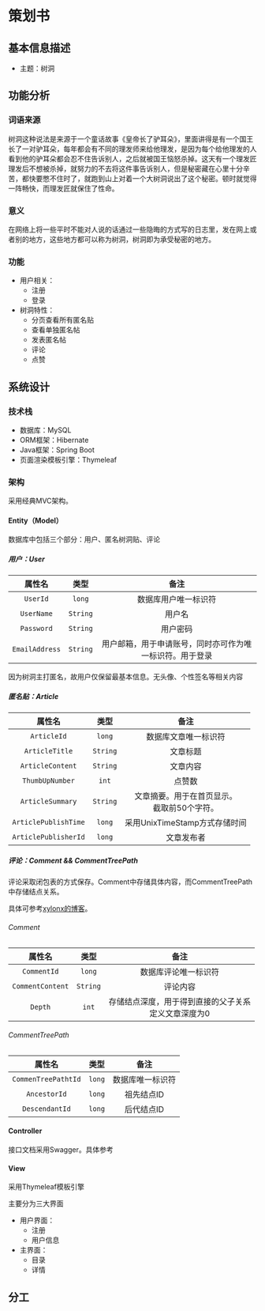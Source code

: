 # 策划书

## 基本信息描述

* 主题：树洞



## 功能分析

### 词语来源

树洞这种说法是来源于一个童话故事《皇帝长了驴耳朵》，里面讲得是有一个国王长了一对驴耳朵，每年都会有不同的理发师来给他理发，是因为每个给他理发的人看到他的驴耳朵都会忍不住告诉别人，之后就被国王恼怒杀掉。这天有一个理发匠理发后不想被杀掉，就努力的不去将这件事告诉别人，但是秘密藏在心里十分辛苦，都快要憋不住时了，就跑到山上对着一个大树洞说出了这个秘密。顿时就觉得一阵畅快，而理发匠就保住了性命。

### 意义

在网络上将一些平时不能对人说的话通过一些隐晦的方式写的日志里，发在网上或者别的地方，这些地方都可以称为树洞，树洞即为承受秘密的地方。

### 功能

* 用户相关：
  * 注册
  * 登录
* 树洞特性：
  * 分页查看所有匿名贴
  * 查看单独匿名帖
  * 发表匿名帖
  * 评论
  * 点赞



## 系统设计

### 技术栈

* 数据库：MySQL
* ORM框架：Hibernate
* Java框架：Spring Boot
* 页面渲染模板引擎：Thymeleaf



### 架构

采用经典MVC架构。

#### Entity（Model）

数据库中包括三个部分：用户、匿名树洞贴、评论

##### 用户：User

|     属性名     |   类型   |                           备注                           |
| :------------: | :------: | :------------------------------------------------------: |
|    `UserId`    |  `long`  |                   数据库用户唯一标识符                   |
|   `UserName`   | `String` |                          用户名                          |
|   `Password`   | `String` |                         用户密码                         |
| `EmailAddress` | `String` | 用户邮箱，用于申请账号，同时亦可作为唯一标识符。用于登录 |

因为树洞主打匿名，故用户仅保留最基本信息。无头像、个性签名等相关内容



##### 匿名贴：Article

|        属性名        |   类型   |                       备注                       |
| :------------------: | :------: | :----------------------------------------------: |
|     `ArticleId`      |  `long`  |               数据库文章唯一标识符               |
|    `ArticleTitle`    | `String` |                     文章标题                     |
|   `ArticleContent`   | `String` |                     文章内容                     |
|   `ThumbUpNumber`    |  `int`   |                      点赞数                      |
|   `ArticleSummary`   | `String` | 文章摘要。用于在首页显示。<br />截取前50个字符。 |
| `ArticlePublishTime` |  `long`  |          采用UnixTimeStamp方式存储时间           |
| `ArticlePublisherId` |  `long`  |                    文章发布者                    |



##### 评论：Comment && CommentTreePath

评论采取闭包表的方式保存。Comment中存储具体内容，而CommentTreePath中存储结点关系。

具体可参考[xylonx的博客](http://www.xylonx.com/2020/10/14/%E9%97%AD%E5%8C%85%E8%A1%A8/)。

###### Comment

|      属性名      |   类型   |                           备注                            |
| :--------------: | :------: | :-------------------------------------------------------: |
|   `CommentId`    |  `long`  |                   数据库评论唯一标识符                    |
| `CommentContent` | `String` |                         评论内容                          |
|     `Depth`      |  `int`   | 存储结点深度，用于得到直接的父子关系<br />定义文章深度为0 |

###### CommentTreePath

|       属性名        |  类型  |       备注       |
| :-----------------: | :----: | :--------------: |
| `CommenTreePathtId` | `long` | 数据库唯一标识符 |
|    `AncestorId`     | `long` |    祖先结点ID    |
|   `DescendantId`    | `long` |    后代结点ID    |



#### Controller

接口文档采用Swagger。具体参考



#### View

采用Thymeleaf模板引擎

主要分为三大界面

* 用户界面：
  * 注册
  * 用户信息
* 主界面：
  * 目录
  * 详情



## 分工

